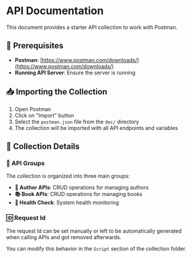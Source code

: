 # API Documentation

This document provides a starter API collection to work with Postman.

## 🚀 Prerequisites

- **Postman**: [https://www.postman.com/downloads/](https://www.postman.com/downloads/)
- **Running API Server**: Ensure the server is running

## 📥 Importing the Collection

1. Open Postman
2. Click on "Import" button
3. Select the `postman.json` file from the `doc/` directory
4. The collection will be imported with all API endpoints and variables

## 📖 Collection Details

### 🔧 API Groups

The collection is organized into three main groups:

- **📝 Author APIs**: CRUD operations for managing authors
- **📚 Book APIs**: CRUD operations for managing books
- **💚 Health Check**: System health monitoring

### 🆔 Request Id

The request Id can be set manually or left to be automatically generated when calling APIs and got removed afterwards.

You can modify this behavior in the `Script` section of the collection folder.
